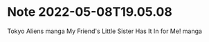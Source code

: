 Note 2022-05-08T19.05.08
========================

Tokyo Aliens manga
My Friend's Little Sister Has It In for Me! manga